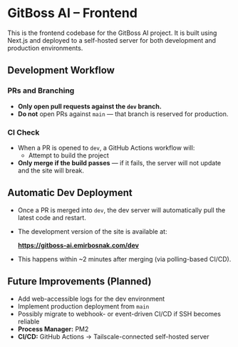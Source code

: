 # GitBoss AI – Frontend

This is the frontend codebase for the GitBoss AI project. It is built using Next.js and deployed to a self-hosted server for both development and production environments.

## Development Workflow

### PRs and Branching

- **Only open pull requests against the `dev` branch.**
- **Do not** open PRs against `main` — that branch is reserved for production.

### CI Check

- When a PR is opened to `dev`, a GitHub Actions workflow will:
  - Attempt to build the project
-  **Only merge if the build passes** — if it fails, the server will not update and the site will break.

## Automatic Dev Deployment

- Once a PR is merged into `dev`, the dev server will automatically pull the latest code and restart.
- The development version of the site is available at:

   **https://gitboss-ai.emirbosnak.com/dev**

- This happens within ~2 minutes after merging (via polling-based CI/CD).

## Future Improvements (Planned)

- Add web-accessible logs for the dev environment
- Implement production deployment from `main`
- Possibly migrate to webhook- or event-driven CI/CD if SSH becomes reliable
- **Process Manager:** PM2
- **CI/CD:** GitHub Actions → Tailscale-connected self-hosted server
